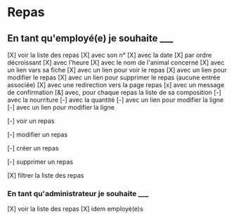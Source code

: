 # Repas

## En tant qu'employé(e) je souhaite ___

[X] voir la liste des repas
    [X] avec son n°
    [X] avec la date
        [X] par ordre décroissant
    [X] avec l'heure
    [X] avec le nom de l'animal concerné
        [X] avec un lien vars sa fiche
    [X] avec un lien pour voir le repas
    [X] avec un lien pour modifier le repas
    [X] avec un lien pour supprimer le repas (aucune entrée associée)
        [X] avec une redirection vers la page repas
        [x] avec un message de confirmation
    [&] avec, pour chaque repas la liste de sa composition
        [-] avec la nourriture
        [-] avec la quantité
        [-] avec un lien pour modifier la ligne
        [-] avec un lien pour modifier la ligne

[-] voir un repas

[-] modifier un repas

[-] créer un repas

[-] supprimer un repas

[X] filtrer la liste des repas

### En tant qu'administrateur je souhaite ___

[X] voir la liste des repas
  [X] idem employé(e)s